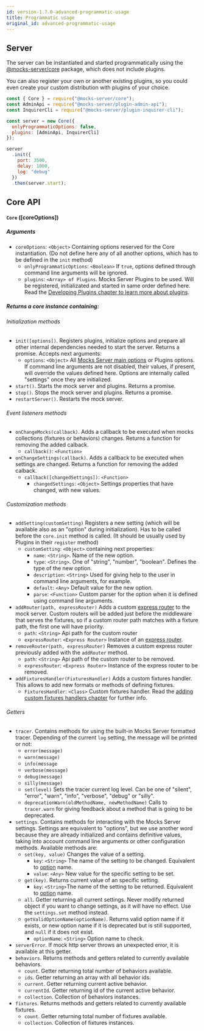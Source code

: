```yaml
---
id: version-1.7.0-advanced-programmatic-usage
title: Programmatic usage
original_id: advanced-programmatic-usage
---
```


## Server

The server can be instantiated and started programmatically using the [@mocks-server/core](https://www.npmjs.com/package/@mocks-server/core) package, which does not include plugins.

You can also register your own or another existing plugins, so you could even create your custom distribution with plugins of your choice.

```javascript
const { Core } = require("@mocks-server/core");
const AdminApi = require("@mocks-server/plugin-admin-api");
const InquirerCli = require("@mocks-server/plugin-inquirer-cli");

const server = new Core({
  onlyProgrammaticOptions: false,
  plugins: [AdminApi, InquirerCli]
});

server
  .init({
    port: 3500,
    delay: 1000,
    log: "debug"
  })
  .then(server.start);
```

## Core API

#### `Core` (\[coreOptions\])

##### Arguments

* `coreOptions`: `<Object>` Containing options reserved for the Core instantiation. (Do not define here any of all another options, which has to be defined in the `init` method)
  * `onlyProgrammaticOptions`: `<Boolean>` If `true`, options defined through command line arguments will be ignored.
  * `plugins`: `<Array> of Plugins`. Mocks Server Plugins to be used. Will be registered, initializated and started in same order defined here. Read the [Developing Plugins chapter to learn more about plugins](advanced-developing-plugins.md).

##### Returns a core instance containing:

###### Initialization methods

* `init([options])`. Registers plugins, initialize options and prepare all other internal dependencies needed to start the server. Returns a promise. Accepts next arguments:
  * `options`: `<Object>` All [Mocks Server main options](configuration-options.md#main-options) or Plugins options. If command line arguments are not disabled, their values, if present, will override the values defined here. Options are internally called "settings" once they are initialized.
* `start()`. Starts the mock server and plugins. Returns a promise.
* `stop()`. Stops the mock server and plugins. Returns a promise.
* `restartServer()`. Restarts the mock server.

###### Event listeners methods

* `onChangeMocks(callback)`. Adds a callback to be executed when mocks collections (fixtures or behaviors) changes. Returns a function for removing the added calback.
  * `callback()`: `<Function>`
* `onChangeSettings(callback)`. Adds a callback to be executed when settings are changed. Returns a function for removing the added calback.
  * `callback([changedSettings])`: `<Function>`
    * `changedSettings`: `<Object>` Settings properties that have changed, with new values.

###### Customization methods

* `addSetting(customSetting)` Registers a new setting (which will be available also as an "option" during initialization). Has to be called before the `core.init` method is called. (It should be usually used by Plugins in their `register` method)
  * `customSetting`: `<Object>` containing next properties:
    * `name`: `<String>`. Name of the new option.
    * `type`: `<String>`. One of "string", "number", "boolean". Defines the type of the new option.
    * `description`: `<String>` Used for giving help to the user in command line arguments, for example.
    * `default`: `<Any>` Default value for the new option.
    * `parse`: `<Function>` Custom parser for the option when it is defined using command line arguments.
* `addRouter(path, expressRouter)` Adds a custom [express router](https://expressjs.com/es/guide/routing.html) to the mock server. Custom routers will be added just before the middleware that serves the fixtures, so if a custom router path matches with a fixture path, the first one will have priority.
    * `path`: `<String>` Api path for the custom router
    * `expressRouter`: `<Express Router>` Instance of an [express router](https://expressjs.com/es/guide/routing.html).
* `removeRouter(path, expressRouter)` Removes a custom express router previously added with the `addRouter` method.
    * `path`: `<String>` Api path of the custom router to be removed.
    * `expressRouter`: `<Express Router>` Instance of the express router to be removed.
* `addFixturesHandler(FixturesHandler)` Adds a custom fixtures handler. This allows to add new formats or methods of defining fixtures.
    * `FixturesHandler`: `<Class>` Custom fixtures handler. Read the [adding custom fixtures handlers chapter](advanced-custom-fixtures-handlers) for further info.

###### Getters

* `tracer`. Contains methods for using the built-in Mocks Server formatted tracer. Depending of the current `log` setting, the message will be printed or not:
  * `error(message)`
  * `warn(message)`
  * `info(message`
  * `verbose(message)`
  * `debug(message)`
  * `silly(message)`
  * `set(level)` Sets the tracer current log level. Can be one of "silent", "error", "warn", "info", "verbose", "debug" or "silly".
  * `deprecationWarn(oldMethodName, newMethodName)` Calls to `tracer.warn` for giving feedback about a method that is going to be deprecated.
* `settings`. Contains methods for interacting with the Mocks Server settings. Settings are equivalent to "options", but we use another word because they are already initialized and contains definitive values, taking into account command line arguments or other configuration methods. Available methods are:
  * `set(key, value)` Changes the value of a setting.
    * `key`: `<String>` The name of the setting to be changed. Equivalent to [option](configuration-options.md#main-options) name.
    * `value`: `<Any>` New value for the specific setting to be set.
  * `get(key)`. Returns current value of an specific setting.
    * `key`: `<String>`The name of the setting to be returned. Equivalent to [option](configuration-options.md#main-options) name.
  * `all`. Getter returning all current settings. Never modify returned object if you want to change settings, as it will have no effect. Use the `settings.set` method instead.
  * `getValidOptionName(optionName)`. Returns valid option name if it exists, or new option name if it is deprecated but is still supported, and `null` if it does not exist.
    * `optionName`: `<String>` Option name to check.
* `serverError`. If mock http server throws an unexpected error, it is available at this getter.
* `behaviors`. Returns methods and getters related to currently available behaviors.
  * `count`. Getter returning total number of behaviors available.
  * `ids`. Getter returning an array with all behavior ids.
  * `current`. Getter returning current active behavior.
  * `currentId`. Getter returning id of the current active behavior.
  * `collection`. Collection of behaviors instances.
* `fixtures`. Returns methods and getters related to currently available fixtures.
  * `count`. Getter returning total number of fixtures available.
  * `collection`. Collection of fixtures instances.

